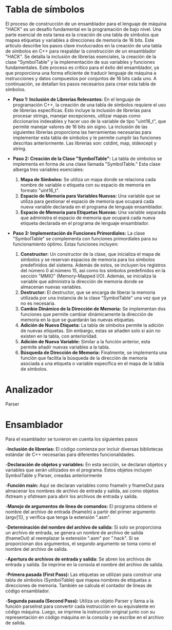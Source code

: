 # Tabla de símbolos

El proceso de construcción de un ensamblador para el lenguaje de máquina "HACK" es un desafío fundamental en la programación de bajo nivel. Una parte esencial de esta tarea es la creación de una tabla de símbolos que mapea etiquetas y variables a direcciones de memoria de 16 bits. Este artículo describe los pasos clave involucrados en la creación de una tabla de símbolos en C++ para respaldar la construcción de un ensamblador "HACK". Se detalla la inclusión de librerías esenciales, la creación de la clase "SymbolTable" y la implementación de sus variables y funciones fundamentales. Este proceso es crítico para el éxito del ensamblador, ya que proporciona una forma eficiente de traducir lenguaje de máquina a instrucciones y datos compuestos por conjuntos de 16 bits cada uno. A continuación, se detallan los pasos necesarios para crear esta tabla de símbolos.

- **Paso 1: Inclusión de Librerías Relevantes:** En el lenguaje de programación C++, la creación de una tabla de símbolos requiere el uso de librerías específicas. Esto incluye la inclusión de librerías para procesar strings, manejar excepciones, utilizar mapas como diccionarios indexables y hacer uso de la variable de tipo "uint16_t", que permite manejar valores de 16 bits sin signo. La inclusión de las siguientes librerías proporciona las herramientas necesarias para implementar esta tabla de símbolos y le permite cumplir las funciones descritas anteriormente. Las librerías son: cstdint, map, stdexcept y string.

- **Paso 2: Creación de la Clase "SymbolTable":** La tabla de símbolos se implementa en forma de una clase llamada "SymbolTable." Esta clase alberga tres variables esenciales:

    1. **Mapa de Símbolos:** Se utiliza un mapa donde se relaciona cada nombre de variable o etiqueta con su espacio de memoria en formato "uint16_t".
    2. **Espacio de Memoria para Variables Nuevas:** Una variable que se utiliza para gestionar el espacio de memoria que ocupará cada nueva variable declarada en el programa de lenguaje ensamblador.
    3. **Espacio de Memoria para Etiquetas Nuevas:** Una variable separada que administra el espacio de memoria que ocupará cada nueva etiqueta declarada en el programa de lenguaje ensamblador.

- **Paso 3: Implementación de Funciones Primordiales:** La clase "SymbolTable" se complementa con funciones primordiales para su funcionamiento óptimo. Estas funciones incluyen:

    1. **Constructor:** Un constructor de la clase, que inicializa el mapa de símbolos y se reservan espacios de memoria para los símbolos predefinidos del sistema. Además de estos, se incluyen los registros del número 0 al número 15, así como los símbolos predefinidos en la sección "MMIO" (Memory-Mapped I/O). Además, se inicializa la variable que administra la dirección de memoria donde se almacenan nuevas variables.
    2. **Destructor:** El destructor, que se encarga de liberar la memoria utilizada por una instancia de la clase "SymbolTable" una vez que ya no es necesaria.
    3. **Cambio Dinámico de la Dirección de Memoria:** Se implementan dos funciones que permite cambiar dinámicamente la dirección de memoria en la que se guardarán las nuevas etiquetas.
    3. **Adición de Nueva Etiqueta:** La tabla de símbolos permite la adición de nuevas etiquetas. Sin embargo, estas se añaden solo si aún no existen en la tabla, con anterioridad.
    4. **Adición de Nueva Variable:** Similar a la función anterior, esta permite añadir nuevas variables a la tabla.
    5. **Búsqueda de Dirección de Memoria:** Finalmente, se implementa una función que facilita la búsqueda de la dirección de memoria asociada a una etiqueta o variable específica en el mapa de la tabla de símbolos.
# Analizador
Parser
# Ensamblador

Para el esamblador se tuvieron en cuenta los siguientes pasos

-**Inclusión de librerias:** El código comienza por incluir diversas bibliotecas estándar de C++ necesarias para diferentes funcionalidades. 

-**Declaración de objetos y variables:** En esta sección, se declaran objetos y variables que serán utilizados en el programa. Estos objetos incluyen SymbolTable y Parser, creadas anteriormente

-**Función main:** Aquí se declaran variables como fnameIn y fnameOut para almacenar los nombres de archivo de entrada y salida, así como objetos ifstream y ofstream para abrir los archivos de entrada y salida.

-**Manejo de argumentos de línea de comandos:** El programa obtiene el nombre del archivo de entrada (fnameIn) a partir del primer argumento (argv[1]), y verifica que tenga la extensión ".asm".

-**Determinación del nombre del archivo de salida:** Si solo se proporciona un archivo de entrada, se genera un nombre de archivo de salida (fnameOut) al reemplazar la extensión ".asm" por ".hack". Si se proporcionan dos argumentos, el segundo argumento se toma como el nombre del archivo de salida.

-**Apertura de archivos de entrada y salida:** Se abren los archivos de entrada y salida. Se imprime en la consola el nombre del archivo de salida.

-**Primera pasada (First Pass):** Las etiquetas se utilizan para construir una tabla de símbolos (SymbolTable) que mapea nombres de etiquetas a direcciones de memoria. También se calcula el contador de líneas de código ensamblador.

-**Segunda pasada (Second Pass):** Utiliza un objeto Parser y llama a la función parseInst para convertir cada instrucción en su equivalente en código máquina. Luego, se imprime la instrucción original junto con su representación en código máquina en la consola y se escribe en el archivo de salida.

